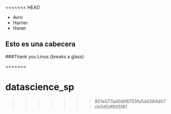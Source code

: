 <<<<<<< HEAD
* Avro
* Harrier
* Honet

## Esto es una cabecera

###Thank you Linus (breaks a glass)

=======
# datascience_sp
>>>>>>> 801e577ad0d98753fa5dd394d07cb5d5df605f81
